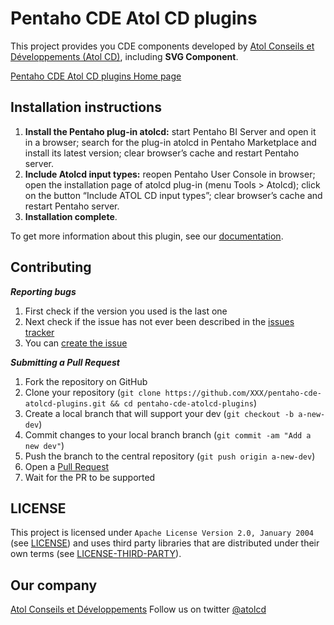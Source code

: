 Pentaho CDE Atol CD plugins
================================

This project provides you CDE components developed by [Atol Conseils et Développements (Atol CD)](http://www.atolcd.com), including **SVG Component**.

[Pentaho CDE Atol CD plugins Home page](https://github.com/atolcd/pentaho-cde-atolcd-plugins/)

Installation instructions
---------------------
1. **Install the Pentaho plug-in atolcd:** start Pentaho BI Server and open it in a browser; search for the plug-in atolcd in Pentaho Marketplace and install its latest version; clear browser’s cache and restart Pentaho server.
2. **Include Atolcd input types:** reopen Pentaho User Console in browser; open the installation page of atolcd plug-in (menu Tools > Atolcd); click on the button “Include ATOL CD input types”; clear browser’s cache and restart Pentaho server.
3. **Installation complete**.

To get more information about this plugin, see our [documentation](https://github.com/atolcd/pentaho-cde-atolcd-plugins/blob/master/).


Contributing
---------------------
***Reporting bugs***

1. First check if the version you used is the last one
2. Next check if the issue has not ever been described in the [issues tracker](https://github.com/atolcd/pentaho-cde-atolcd-plugins/issues)
3. You can [create the issue](https://github.com/atolcd/pentaho-cde-atolcd-plugins/issues/new)

***Submitting a Pull Request***

1. Fork the repository on GitHub
2. Clone your repository (`git clone https://github.com/XXX/pentaho-cde-atolcd-plugins.git && cd pentaho-cde-atolcd-plugins`)
3. Create a local branch that will support your dev (`git checkout -b a-new-dev`)
4. Commit changes to your local branch branch (`git commit -am "Add a new dev"`)
5. Push the branch to the central repository (`git push origin a-new-dev`)
6. Open a [Pull Request](https://github.com/atolcd/pentaho-cde-atolcd-plugins/pulls)
7. Wait for the PR to be supported


LICENSE
---------------------
This project is licensed under `Apache License Version 2.0, January 2004` (see [LICENSE](https://github.com/atolcd/pentaho-cde-atolcd-plugins/blob/master/LICENSE)) and uses third party libraries that are distributed under their own terms (see [LICENSE-THIRD-PARTY](https://github.com/atolcd/pentaho-cde-atolcd-plugins/blob/master/LICENSE-THIRD-PARTY)).


Our company
---------------------
[Atol Conseils et Développements](http://www.atolcd.com)
Follow us on twitter [@atolcd](https://twitter.com/atolcd)

